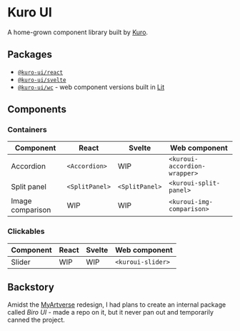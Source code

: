 # Kuro UI

A home-grown component library built by [Kuro][kuro].

## Packages

- [`@kuro-ui/react`](/packages/@kuro-ui-react)
- [`@kuro-ui/svelte`](/packages/@kuro-ui-svelte)
- [`@kuro-ui/wc`](/packages/@kuro-ui-wc) - web component versions built in [Lit](https://lit.dev)

## Components

### Containers

| Component        | React          | Svelte         | Web component                |
| -----------      | -------------- | -------------- | ---------------------------- |
| Accordion        | `<Accordion>`  | WIP            | `<kuroui-accordion-wrapper>` |
| Split panel      | `<SplitPanel>` | `<SplitPanel>` | `<kuroui-split-panel>`       |
| Image comparison | WIP            | WIP            | `<kuroui-img-comparison>`    |

### Clickables

| Component | React | Svelte | Web component    |
| --------- | ----- | ------ | ---------------- |
| Slider    | WIP   | WIP    | `<kuroui-slider>`|

## Backstory

Amidst the [MyArtverse][mav] redesign, I had plans to create an internal package called _Biro UI_ -
made a repo on it, but it never pan out and temporarily canned the project.

[kuro]: https://github.com/kuroji-fusky
[mav]: https://github.com/MyArtverse-Project/MyArtverse
